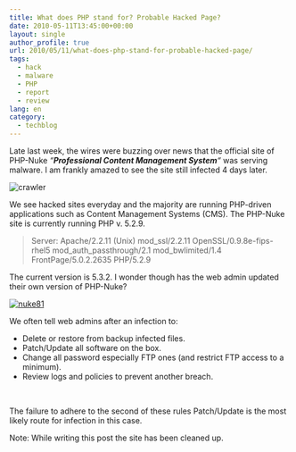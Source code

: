 ```yaml
---
title: What does PHP stand for? Probable Hacked Page?
date: 2010-05-11T13:45:00+00:00
layout: single
author_profile: true
url: 2010/05/11/what-does-php-stand-for-probable-hacked-page/
tags:
  - hack
  - malware
  - PHP
  - report
  - review
lang: en
category: 
  - techblog
---
```

Late last week, the wires were buzzing over news that the official site of PHP-Nuke _“**Professional Content Management System**“_ was serving malware. I am frankly amazed to see the site still infected 4 days later.

![crawler](http://lh6.ggpht.com/_vaUVXcmC3OI/S-lYcegzZ6I/AAAAAAAACGw/IJbeSETNPi8/crawler%5B6%5D.jpg?imgmax=800 "crawler") 

We see hacked sites everyday and the majority are running PHP-driven applications such as Content Management Systems (CMS). The PHP-Nuke site is currently running PHP v. 5.2.9. 

> Server: Apache/2.2.11 (Unix) mod\_ssl/2.2.11 OpenSSL/0.9.8e-fips-rhel5 mod\_auth\_passthrough/2.1 mod\_bwlimited/1.4 FrontPage/5.0.2.2635 PHP/5.2.9

The current version is 5.3.2. I wonder though has the web admin updated their own version of PHP-Nuke? 

[![nuke81](http://lh4.ggpht.com/_vaUVXcmC3OI/S-lYgLUKhAI/AAAAAAAACG4/Np-xRWt8ZAs/nuke81_thumb%5B4%5D.jpg?imgmax=800 "nuke81")](http://lh5.ggpht.com/_vaUVXcmC3OI/S-lYeF7f80I/AAAAAAAACG0/cqYoG39g5Qs/s1600-h/nuke81%5B7%5D.jpg) 

We often tell web admins after an infection to: 

  * Delete or restore from backup infected files. 
  * Patch/Update all software on the box. 
  * Change all password especially FTP ones (and restrict FTP access to a minimum). 
  * Review logs and policies to prevent another breach.

 

The failure to adhere to the second of these rules Patch/Update is the most likely route for infection in this case.

Note: While writing this post the site has been cleaned up.